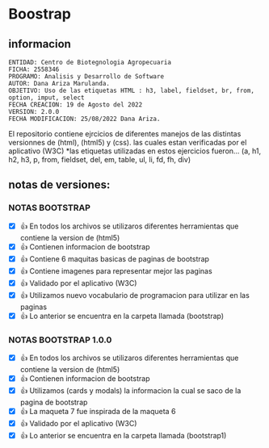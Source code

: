 # Boostrap

## informacion

    ENTIDAD: Centro de Biotegnologia Agropecuaria
    FICHA: 2558346
    PROGRAMO: Analisis y Desarrollo de Software 
    AUTOR: Dana Ariza Marulanda.
    OBJETIVO: Uso de las etiquetas HTML : h3, label, fieldset, br, from, option, imput, select
    FECHA CREACION: 19 de Agosto del 2022
    VERSION: 2.0.0
    FECHA MODIFICACION: 25/08/2022 Dana Ariza.

El repositorio contiene ejrcicios de diferentes manejos de las distintas versionnes de (html), (html5) y (css).
las cuales estan verificadas por el aplicativo (W3C)
*las etiquetas utilizadas en estos ejercicios fueron... (a, h1, h2, h3, p, from, fieldset, del, em, table, ul, li, fd, fh, div)

## notas de versiones:

### NOTAS BOOTSTRAP 
-[X] 👍 En todos los archivos se utilizaros diferentes herramientas que contiene la version de (html5)
-[X] 👍 Contienen informacion de bootstrap 
-[X] 👍 Contiene 6 maquitas basicas de paginas de bootstrap
-[X] 👍 Contiene imagenes para representar mejor las paginas 
-[X] 👍 Validado por el aplicativo (W3C) 
-[X] 👍 Utilizamos nuevo vocabulario de programacion para utilizar en las paginas 
-[X] 👍 Lo anterior se encuentra en la carpeta llamada (bootstrap)

### NOTAS BOOTSTRAP 1.0.0 
-[X] 👍 En todos los archivos se utilizaros diferentes herramientas que contiene la version de (html5)
-[X] 👍 Contienen informacion de bootstrap 
-[X] 👍 Utilizamos (cards y modals) la informacion la cual se saco de la pagina de bootstrap
-[X] 👍 La maqueta 7 fue inspirada de la maqueta 6
-[X] 👍 Validado por el aplicativo (W3C)
-[X] 👍 Lo anterior se encuentra en la carpeta llamada (bootstrap1)

